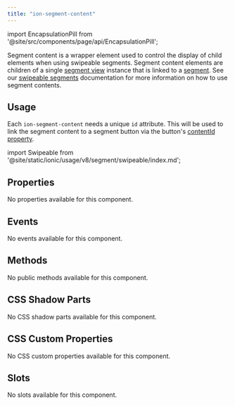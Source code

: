 ```yaml
---
title: "ion-segment-content"
---
```


<head>
  <title>ion-segment-content: Display control element for swipeable segments</title>
  <meta name="description" content="ion-segment-contents are wrapper elements used to control the display of child elements when using swipeable segments." />
</head>

import EncapsulationPill from '@site/src/components/page/api/EncapsulationPill';

<EncapsulationPill type="shadow" />

Segment content is a wrapper element used to control the display of child elements when using swipeable segments. Segment content elements are children of a single
[segment view](./segment-view.md) instance that is linked to a [segment](./segment.md). See our [swipeable segments](./segment.md#swipeable-segments) documentation
for more information on how to use segment contents.

## Usage

Each `ion-segment-content` needs a unique `id` attribute. This will be used to link the segment content to a segment button via the button's
[contentId property](./segment-button.md#properties).

<!-- Reuse swipeable segments playground -->

import Swipeable from '@site/static/ionic/usage/v8/segment/swipeable/index.md';

<Swipeable />

## Properties

No properties available for this component.

## Events

No events available for this component.

## Methods

No public methods available for this component.

## CSS Shadow Parts

No CSS shadow parts available for this component.

## CSS Custom Properties

No CSS custom properties available for this component.

## Slots

No slots available for this component.

